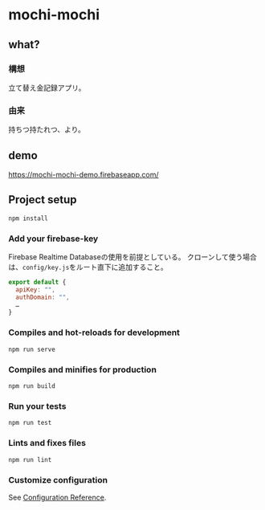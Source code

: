 # mochi-mochi
## what?
### 構想
立て替え金記録アプリ。

### 由来
持ちつ持たれつ、より。

## demo
https://mochi-mochi-demo.firebaseapp.com/

## Project setup
```
npm install
```

### Add your firebase-key
Firebase Realtime Databaseの使用を前提としている。
クローンして使う場合は、`config/key.js`をルート直下に追加すること。
```config/key.js
export default {
  apiKey: "",
  authDomain: "",
  …
}
```

### Compiles and hot-reloads for development
```
npm run serve
```

### Compiles and minifies for production
```
npm run build
```

### Run your tests
```
npm run test
```

### Lints and fixes files
```
npm run lint
```

### Customize configuration
See [Configuration Reference](https://cli.vuejs.org/config/).
